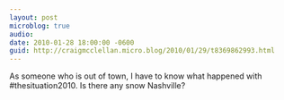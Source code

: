 ```yaml
---
layout: post
microblog: true
audio: 
date: 2010-01-28 18:00:00 -0600
guid: http://craigmcclellan.micro.blog/2010/01/29/t8369862993.html
---
```

As someone who is out of town, I have to know what happened with #thesituation2010. Is there any snow Nashville?
